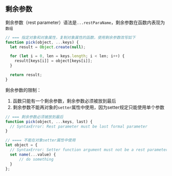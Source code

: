 
## 剩余参数
剩余参数（rest parameter）语法是`...restParaName`，剩余参数在函数内表现为`数组`
```js
// === 指定对象和对象属性，复制对象属性的函数，使用剩余参数改写如下
function pick(object, ...keys) {
  let result = Object.create(null);

  for (let i = 0, len = keys.length; i < len; i++) {
    result[keys[i]] = object[keys[i]];
  }

  return result;
}
```

剩余参数的限制：
1. 函数只能有一个剩余参数，剩余参数必须被放到最后
2. 剩余参数不能再对象的`setter`属性中使用，因为setter规定只能使用单个参数
```js
// === 剩余参数必须被放到最后
function pick(object, ...keys, last) {
  // SyntaxError: Rest parameter must be last formal parameter
}

// ==== 不能在对象setter属性中使用
let object = {
  // SyntaxError: Setter function argument must not be a rest parameter
  set name(...value) {
      // do something
  }
};
```